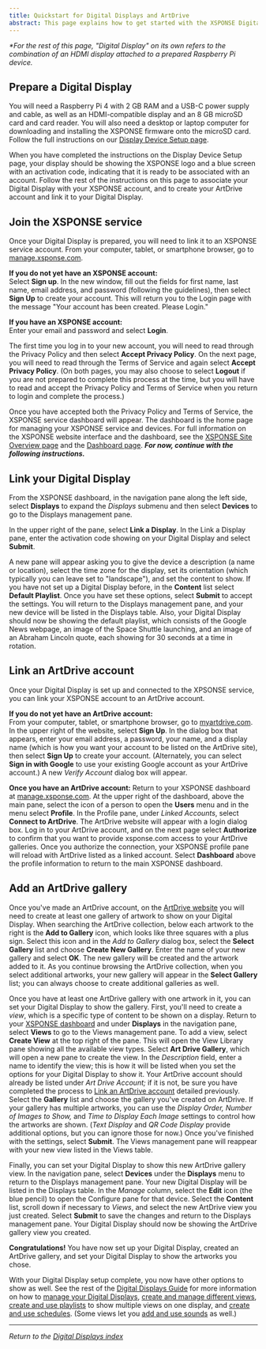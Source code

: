 ```yaml
---
title: Quickstart for Digital Displays and ArtDrive
abstract: This page explains how to get started with the XSPONSE Digital Display device and ArtDrive service. By following the instructions presented here, you can (1) prepare a Raspberry Pi device to serve as an XSPONSE Digital Display*, (2) join the XSPONSE service, (3) link your Digital Display, and (4) create an ArtDrive account and link it to your Digital Display.
---
```

_\*For the rest of this page, "Digital Display" on its own refers to the combination of an HDMI display attached to a prepared Raspberry Pi device._

## Prepare a Digital Display
You will need a Raspberry Pi 4 with 2 GB RAM and a USB-C power supply and cable, as well as an HDMI-compatible display and an 8 GB microSD card and card reader. You will also need a desktop or laptop computer for downloading and installing the XSPONSE firmware onto the microSD card. Follow the full instructions on our [Display Device Setup page](display-device-setup.md).

When you have completed the instructions on the Display Device Setup page, your display should be showing the XSPONSE logo and a blue screen with an activation code, indicating that it is ready to be associated with an account. Follow the rest of the instructions on this page to associate your Digital Display with your XSPONSE account, and to create your ArtDrive account and link it to your Digital Display.

## Join the XSPONSE service
Once your Digital Display is prepared, you will need to link it to an XSPONSE service account. From your computer, tablet, or smartphone browser, go to [manage.xsponse.com](https://manage.xsponse.com).

**If you do not yet have an XSPONSE account:**  
Select **Sign up**. In the new window, fill out the fields for first name, last name, email address, and password (following the guidelines), then select **Sign Up** to create your account. This will return you to the Login page with the message "Your account has been created. Please Login."

**If you have an XSPONSE account:**  
Enter your email and password and select **Login**. 

The first time you log in to your new account, you will need to read through the Privacy Policy and then select **Accept Privacy Policy**. On the next page, you will need to read through the Terms of Service and again select **Accept Privacy Policy**. (On both pages, you may also choose to select **Logout** if you are not prepared to complete this process at the time, but you will have to read and accept the Privacy Policy and Terms of Service when you return to login and complete the process.)

Once you have accepted both the Privacy Policy and Terms of Service, the XSPONSE service dashboard will appear. The dashboard is the home page for managing your XSPONSE service and devices. For full information on the XSPONSE website interface and the dashboard, see the [XSPONSE Site Overview page](../general-ops/site-overview.md) and the [Dashboard page](../general-ops/dashboard.md). ***For now, continue with the following instructions.***

## Link your Digital Display
From the XSPONSE dashboard, in the navigation pane along the left side, select **Displays** to expand the _Displays_ submenu and then select **Devices** to go to the Displays management pane. 

In the upper right of the pane, select **Link a Display**. In the Link a Display pane, enter the activation code showing on your Digital Display and select **Submit**. 

A new pane will appear asking you to give the device a description (a name or location), select the time zone for the display, set its orientation (which typically you can leave set to "landscape"), and set the content to show. If you have not set up a Digital Display before, in the **Content** list select **Default Playlist**. Once you have set these options, select **Submit** to accept the settings. You will return to the Displays management pane, and your new device will be listed in the Displays table. Also, your Digital Display should now be showing the default playlist, which consists of the Google News webpage, an image of the Space Shuttle launching, and an image of an Abraham Lincoln quote, each showing for 30 seconds at a time in rotation.

## Link an ArtDrive account
Once your Digital Display is set up and connected to the XPSONSE service, you can link your XSPONSE account to an ArtDrive account. 

**If you do not yet have an ArtDrive account:**  
From your computer, tablet, or smartphone browser, go to [myartdrive.com](https://myartdrive.com). In the upper right of the website, select **Sign Up**. In the dialog box that appears, enter your email address, a password, your name, and a display name (which is how you want your account to be listed on the ArtDrive site), then select **Sign Up** to create your account. (Alternately, you can select **Sign in with Google** to use your existing Google account as your ArtDrive account.) A new _Verify Account_ dialog box will appear.

**Once you have an ArtDrive account:**
Return to your XSPONSE dashboard at [manage.xsponse.com](https://manage.xsponse.com). At the upper right of the dashboard, above the main pane, select the icon of a person to open the **Users** menu and in the menu select **Profile**. In the Profile pane, under _Linked Accounts_, select **Connect to ArtDrive**. The ArtDrive website will appear with a login dialog box. Log in to your ArtDrive account, and on the next page select **Authorize** to confirm that you want to provide xsponse.com access to your ArtDrive galleries. Once you authorize the connection, your XSPONSE profile pane will reload with ArtDrive listed as a linked account. Select **Dashboard** above the profile information to return to the main XSPONSE dashboard.

## Add an ArtDrive gallery
Once you've made an ArtDrive account, on the [ArtDrive website](https://myartdrive.com) you will need to create at least one gallery of artwork to show on your Digital Display. When searching the ArtDrive collection, below each artwork to the right is the **Add to Gallery** icon, which looks like three squares with a plus sign. Select this icon and in the _Add to Gallery_ dialog box, select the **Select Gallery** list and choose **Create New Gallery**. Enter the name of your new gallery and select **OK**. The new gallery will be created and the artwork added to it. As you continue browsing the ArtDrive collection, when you select additional artworks, your new gallery will appear in the **Select Gallery** list; you can always choose to create additional galleries as well.

Once you have at least one ArtDrive gallery with one artwork in it, you can set your Digital Display to show the gallery. First, you'll need to create a _view_, which is a specific type of content to be shown on a display. Return to your [XSPONSE dashboard](https://manage.xsponse.com) and under **Displays** in the navigation pane, select **Views** to go to the Views management pane. To add a view, select **Create View** at the top right of the pane. This will open the View Library pane showing all the available view types. Select **Art Drive Gallery**, which will open a new pane to create the view. In the _Description_ field, enter a name to identify the view; this is how it will be listed when you set the options for your Digital Display to show it. Your ArtDrive account should already be listed under _Art Drive Account;_ if it is not, be sure you have completed the process to [Link an ArtDrive account](artdrive-quickstart.md#link-an-artdrive-account) detailed previously. Select the **Gallery** list and choose the gallery you've created on ArtDrive. If your gallery has multiple artworks, you can use the _Display Order, Number of Images to Show,_ and _Time to Display Each Image_ settings to control how the artworks are shown. (_Text Display_ and _QR Code Display_ provide additional options, but you can ignore those for now.) Once you've finished with the settings, select **Submit**. The Views management pane will reappear with your new view listed in the Views table.

Finally, you can set your Digital Display to show this new ArtDrive gallery view. In the navigation pane, select **Devices** under the **Displays** menu to return to the Displays management pane. Your new Digital Display will be listed in the Displays table. In the _Manage_ column, select the **Edit** icon (the blue pencil) to open the Configure pane for that device. Select the **Content** list, scroll down if necessary to _Views_, and select the new ArtDrive view you just created. Select **Submit** to save the changes and return to the Displays management pane. Your Digital Display should now be showing the ArtDrive gallery view you created.

**Congratulations!** You have now set up your Digital Display, created an ArtDrive gallery, and set your Digital Display to show the artworks you chose. 

With your Digital Display setup complete, you now have other options to show as well. See the rest of the [Digital Displays Guide](index.md) for more information on how to [manage your Digital Displays](displays-management.md), [create and manage different views](views-management.md), [create and use playlists](playlists-management.md) to show multiple views on one display, and [create and use schedules](schedules-management.md). (Some views let you [add and use sounds](sounds-management.md) as well.)

___
*Return to the [Digital Displays index](index.md)*
